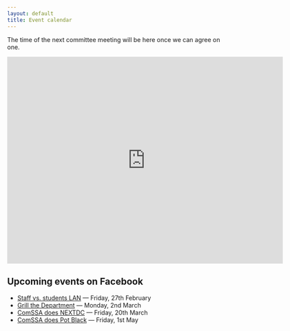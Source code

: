 ```yaml
---
layout: default
title: Event calendar
---
```


<p>The time of the next committee meeting will be here once we can agree on one.</p>

<iframe src="https://www.google.com/calendar/embed?showTitle=0&amp;mode=AGENDA&amp;height=480&amp;wkst=2&amp;bgcolor=%23FFFFFF&amp;src=azabani.com_plkldqk6cqm9k18kicouvq0h10%40group.calendar.google.com&amp;color=%232F6309&amp;ctz=Australia%2FPerth" style=" border-width:0 " width="640" height="480" frameborder="0" scrolling="no"></iframe>

## Upcoming events on Facebook

  * [Staff vs. students LAN][lan] — Friday, 27th February
  * [Grill the Department][grill] — Monday, 2nd March
  * [ComSSA does NEXTDC][nextdc] — Friday, 20th March
  * [ComSSA does Pot Black][pool] — Friday, 1st May

[lan]: https://www.facebook.com/events/445832498902129/
[grill]: https://www.facebook.com/events/1657953951098559/
[nextdc]: https://www.facebook.com/events/1587524711490444/
[pool]: https://www.facebook.com/events/390332384460884/
